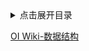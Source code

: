 <details>
<summary>点击展开目录</summary>

- [xxx](#xxx)

</details>

[OI Wiki-数据结构](https://oi-wiki.org/ds/)
